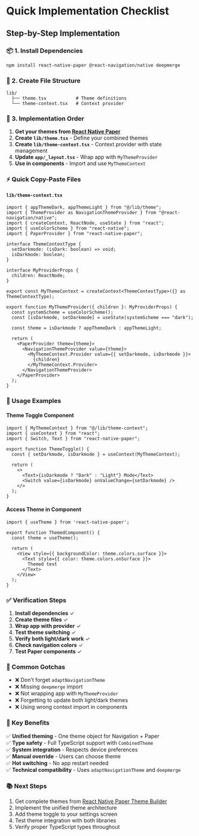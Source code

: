# Quick Implementation Checklist

## Step-by-Step Implementation

### 📦 1. Install Dependencies
```bash
npm install react-native-paper @react-navigation/native deepmerge
```

### 📁 2. Create File Structure
```
lib/
  ├── theme.tsx           # Theme definitions
  └── theme-context.tsx   # Context provider
```

### 🎨 3. Implementation Order

1. **Get your themes from [React Native Paper](https://callstack.github.io/react-native-paper/docs/guides/theming)**
2. **Create `lib/theme.tsx`** - Define your combined themes
3. **Create `lib/theme-context.tsx`** - Context provider with state management
4. **Update `app/_layout.tsx`** - Wrap app with `MyThemeProvider`
5. **Use in components** - Import and use `MyThemeContext`

### ⚡ Quick Copy-Paste Files

#### `lib/theme-context.tsx`
```tsx
import { appThemeDark, appThemeLight } from "@/lib/theme";
import { ThemeProvider as NavigationThemeProvider } from "@react-navigation/native";
import { createContext, ReactNode, useState } from "react";
import { useColorScheme } from "react-native";
import { PaperProvider } from "react-native-paper";

interface ThemeContextType {
  setDarkmode: (isDark: boolean) => void;
  isDarkmode: boolean;
}

interface MyProviderProps {
  children: ReactNode;
}

export const MyThemeContext = createContext<ThemeContextType>({} as ThemeContextType);

export function MyThemeProvider({ children }: MyProviderProps) {
  const systemScheme = useColorScheme();
  const [isDarkmode, setDarkmode] = useState(systemScheme === "dark");
  
  const theme = isDarkmode ? appThemeDark : appThemeLight;

  return (
    <PaperProvider theme={theme}>
      <NavigationThemeProvider value={theme}>
        <MyThemeContext.Provider value={{ setDarkmode, isDarkmode }}>
          {children}
        </MyThemeContext.Provider>
      </NavigationThemeProvider>
    </PaperProvider>
  );
}
```

### 🔧 Usage Examples

#### Theme Toggle Component
```tsx
import { MyThemeContext } from "@/lib/theme-context";
import { useContext } from "react";
import { Switch, Text } from "react-native-paper";

export function ThemeToggle() {
  const { setDarkmode, isDarkmode } = useContext(MyThemeContext);
  
  return (
    <>
      <Text>{isDarkmode ? "Dark" : "Light"} Mode</Text>
      <Switch value={isDarkmode} onValueChange={setDarkmode} />
    </>
  );
}
```

#### Access Theme in Component
```tsx
import { useTheme } from 'react-native-paper';

export function ThemedComponent() {
  const theme = useTheme();
  
  return (
    <View style={{ backgroundColor: theme.colors.surface }}>
      <Text style={{ color: theme.colors.onSurface }}>
        Themed text
      </Text>
    </View>
  );
}
```

### ✅ Verification Steps

1. **Install dependencies** ✓
2. **Create theme files** ✓  
3. **Wrap app with provider** ✓
4. **Test theme switching** ✓
5. **Verify both light/dark work** ✓
6. **Check navigation colors** ✓
7. **Test Paper components** ✓

### 🚨 Common Gotchas

- ❌ Don't forget `adaptNavigationTheme` 
- ❌ Missing `deepmerge` import
- ❌ Not wrapping app with `MyThemeProvider`
- ❌ Forgetting to update both light/dark themes
- ❌ Using wrong context import in components

### 🎯 Key Benefits

✅ **Unified theming** - One theme object for Navigation + Paper  
✅ **Type safety** - Full TypeScript support with `CombinedTheme`  
✅ **System integration** - Respects device preferences  
✅ **Manual override** - Users can choose theme  
✅ **Hot switching** - No app restart needed  
✅ **Technical compatibility** - Uses `adaptNavigationTheme` and `deepmerge`  

### 📚 Next Steps

1. Get complete themes from [React Native Paper Theme Builder](https://callstack.github.io/react-native-paper/docs/guides/theming)
2. Implement the unified theme architecture
3. Add theme toggle to your settings screen
4. Test theme integration with both libraries
5. Verify proper TypeScript types throughout